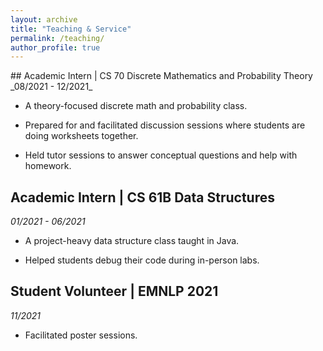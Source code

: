```yaml
---
layout: archive
title: "Teaching & Service"
permalink: /teaching/
author_profile: true
---
```

<meta name="format-detection" content="telephone=no">
## Academic Intern | CS 70 Discrete Mathematics and Probability Theory
_08/2021 - 12/2021_

- A theory-focused discrete math and probability class.

- Prepared for and facilitated discussion sessions where students are doing worksheets together.

- Held tutor sessions to answer conceptual questions and help with homework.

## Academic Intern | CS 61B Data Structures
_01/2021 - 06/2021_

- A project-heavy data structure class taught in Java.

- Helped students debug their code during in-person labs.

## Student Volunteer | EMNLP 2021
_11/2021_

- Facilitated poster sessions.
